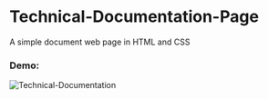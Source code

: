 # Technical-Documentation-Page
 A simple document web page in HTML and CSS
 
 ### Demo:
 
![Technical-Documentation](https://user-images.githubusercontent.com/83048295/132089014-16c11aa5-633d-4344-8da2-1df411ca6bab.png)
